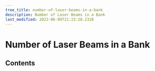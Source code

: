 ```yaml
---
tree_title: number-of-laser-beams-in-a-bank
description: Number of Laser Beams in a Bank
last_modified: 2022-06-09T21:23:28.2328
---
```


# Number of Laser Beams in a Bank

## Contents
